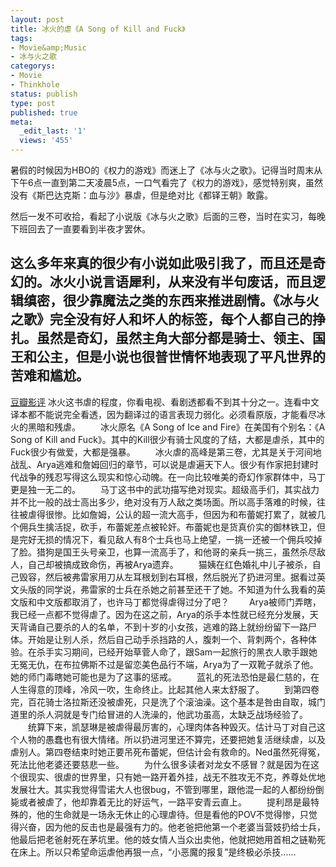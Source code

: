 ```yaml
---
layout: post
title: 冰火的虐《A Song of Kill and Fuck》
tags:
- Movie&amp;Music
- 冰与火之歌
categorys:
- Movie
- Thinkhole
status: publish
type: post
published: true
meta:
  _edit_last: '1'
  views: '455'
---
```

暑假的时候因为HBO的《权力的游戏》而迷上了《冰与火之歌》。记得当时周末从下午6点一直到第二天凌晨5点，一口气看完了《权力的游戏》，感觉特别爽，虽然没有《斯巴达克斯：血与沙》暴虐，但是绝对比《都铎王朝》敢露。

然后一发不可收拾，看起了小说版《冰与火之歌》后面的三卷，当时在实习，每晚下班回去了一直要看到半夜才罢休。

这么多年来真的很少有小说如此吸引我了，而且还是奇幻的。冰火小说言语犀利，从来没有半句废话，而且逻辑缜密，很少靠魔法之类的东西来推进剧情。《冰与火之歌》完全没有好人和坏人的标签，每个人都自己的挣扎。虽然是奇幻，虽然主角大部分都是骑士、领主、国王和公主，但是小说也很普世情怀地表现了平凡世界的苦难和尴尬。
<img src="http://img3.douban.com/view/photo/photo/public/p896064368.jpg" alt="" />
----------------------------------------------------------------------  
<a href="http://movie.douban.com/review/4991427/">  豆瓣影评</a>
     冰火这书虐的程度，你看电视、看剧透都看不到其十分之一。连看中文译本都不能说完全看透，因为翻译过的语言表现力弱化。必须看原版，才能看尽冰火的黑暗和残虐。 
　　冰火原名《A Song of Ice and Fire》在美国有个别名：《A Song of Kill and Fuck》。其中的Kill很少有骑士风度的了结，大都是虐杀，其中的Fuck很少有做爱，大都是强暴。 
　　冰火虐的高峰是第三卷，尤其是关于河间地战乱、Arya逃难和詹姆回归的章节，可以说是虐遍天下人。很少有作家把封建时代战争的残忍写得这么现实和惊心动魄。在一向比较唯美的奇幻作家群体中，马丁更是独一无二的。 
　　马丁这书中的武功描写绝对现实。超级高手们，其实战力并不比一般的战士高出多少，绝对没有万人敌之类场面。所以高手落难的时候，往往被虐得很惨。比如詹姆，公认的超一流大高手，但因为和布蕾妮打累了，就被几个佣兵生擒活捉，砍手，布蕾妮差点被轮奸。布蕾妮也是货真价实的御林铁卫，但是完好无损的情况下，看见敌人有8个士兵也马上绝望，一挑一还被一个佣兵咬掉了脸。猎狗是国王头号亲卫，也算一流高手了，和他哥的亲兵一挑三，虽然杀尽敌人，自己却被搞成致命伤，再被Arya遗弃。 
　　猫姨在红色婚礼中儿子被杀，自己毁容，然后被弗雷家用刀从左耳根划到右耳根，然后脱光了扔进河里。据看过英文头版的同学说，弗雷家的士兵在杀她之前甚至还干了她。不知道为什么我看的英文版和中文版都取消了，也许马丁都觉得虐得过分了吧？ <!--more-->
　　Arya被师门弄瞎，我已经一点都不觉得虐了。因为在这之前，Arya的杀手本性就已经充分发展，天天背诵自己要杀的人的名单，不到十岁的小女孩，逃难的路上就纷纷留下一路尸体。开始是让别人杀，然后自己动手杀挡路的人，腹刺一个、背刺两个，各种体验。在杀手实习期间，已经开始草菅人命了，跟Sam一起旅行的黑衣人歌手跟她无冤无仇，在布拉佛斯不过是留恋美色品行不端，Arya为了一双靴子就杀了他。她的师门毒瞎她可能也是为了这事的惩戒。 
　　蓝礼的死法恐怕是最仁慈的，在人生得意的顶峰，冷风一吹，生命终止。比起其他人来太舒服了。 
　　到第四卷完，百花骑士洛拉斯还没被虐死，只是洗了个滚油澡。这个基本是咎由自取，城门道里的杀人洞就是专门给冒进的人洗澡的，他武功虽高，太缺乏战场经验了。 
　　统算下来，凯瑟琳是被虐得最厉害的，心理肉体各种毁灭。估计马丁对自己这个人物的愚蠢也有很大情绪。所以扔进河里还不算完，还要把她复活继续虐，以及虐别人。第四卷结束时她正要吊死布蕾妮，但估计会有救命的。Ned虽然死得冤，死法比他老婆还要慈悲一些。 
　　为什么很多读者对龙女不感冒？就是因为在这个很现实、很虐的世界里，只有她一路开着外挂，战无不胜攻无不克，养尊处优地发展壮大。其实我觉得雪诺大人也很bug，不管到哪里，跟他混一起的人都纷纷倒毙或者被虐了，他却靠着无比的好运气，一路平安青云直上。 
　　提利昂是最特殊的，他的生命就是一场永无休止的心理虐待。但是看他的POV不觉得惨，只觉得兴奋，因为他的反击也是最强有力的。他老爸把他第一个老婆当营妓扔给士兵，他最后把老爸射死在茅坑里。他的妓女情人当众出卖他，他就把她用首相之链勒死在床上。所以只希望命运虐他再狠一点，“小恶魔的报复”是终极必杀技......
